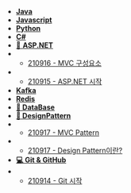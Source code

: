 * [**Java**]()
* [**Javascript**]()
* [**Python**]()
* [**C#**]()
* [&#127797; **ASP.NET**]()
* - [210916 - MVC 구성요소](./Aspdotnet/210916.md) 
* - [210915 - ASP.NET 시작](./Aspdotnet/210915.md)
* [**Kafka**]()
* [**Redis**]()
* [**&#128196; DataBase**]()
* [**&#128158; DesignPattern**]()
* - [210917 - MVC Pattern](./DesignPattern/210917_2.md)
* - [210917 - Design Pattern이란?](./DesignPattern/210917_1.md)
* [**&#128187; Git & GitHub**]()
* - [210914 - Git 시작](./Git/210914.md)
